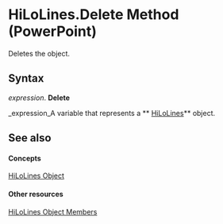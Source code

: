 
# HiLoLines.Delete Method (PowerPoint)

Deletes the object.


## Syntax

 _expression_. **Delete**

 _expression_A variable that represents a  ** [HiLoLines](77a7ae91-daf3-4c35-1f39-067d2698fb43.md)** object.


## See also


#### Concepts


 [HiLoLines Object](77a7ae91-daf3-4c35-1f39-067d2698fb43.md)
#### Other resources


 [HiLoLines Object Members](02a65ed2-a3f8-0b09-b133-2c0843a8859f.md)
